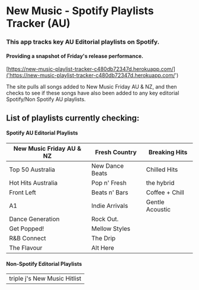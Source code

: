 # New Music - Spotify Playlists Tracker (AU) 
### This app tracks key AU Editorial playlists on Spotify. 
#### Providing a snapshot of Friday's release performance.   

[https://new-music-playlist-tracker-c480db72347d.herokuapp.com/]('https://new-music-playlist-tracker-c480db72347d.herokuapp.com/')

The site pulls all songs added to New Music Friday AU & NZ, and then checks to see if these songs have also been added to any key editorial Spotify/Non Spotify AU playlists.

## List of playlists currently checking: 

#### Spotify AU Editorial Playlists

| New Music Friday AU & NZ | Fresh Country  | Breaking Hits      |
|--------------------------|----------------|--------------------|
| Top 50 Australia         | New Dance Beats| Chilled Hits       |
| Hot Hits Australia       | Pop n' Fresh   | the hybrid         |
| Front Left               | Beats n' Bars  | Coffee + Chill     |
| A1                       | Indie Arrivals | Gentle Acoustic    |
| Dance Generation         | Rock Out.      |                    |
| Get Popped!              | Mellow Styles  |                    |
| R&B Connect              | The Drip       |                    |
| The Flavour              | Alt Here       |                    |

#### Non-Spotify Editorial Playlists

|                                |
|--------------------------------|
| triple j's New Music Hitlist   |



